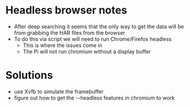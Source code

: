 # Headless browser notes
* After deep searching it seems that the only way to get the data will be from grabbing the HAR files from the browser
* To do this via script we will need to run Chrome/Firefox headless
  * This is where the issues come in
  * The Pi will not run chromium without a display buffer
  
# Solutions
  * use Xvfb to simulate the framebuffer
  * figure out how to get the --headless features in chromium to work
